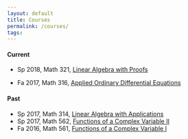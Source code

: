 ```yaml
---
layout: default
title: Courses
permalink: /courses/
tags: 
---
```


#### Current

- Sp 2018, Math 321, [Linear Algebra with Proofs](http://math.unm.edu/~maxim/math321/)

- Fa 2017, Math 316, [Applied Ordinary Differential Equations](http://math.unm.edu/~maxim/math316/)

#### Past

- Sp 2017, Math 314, [Linear Algebra with Applications](http://math.unm.edu/~maxim/math314/)
- Sp 2017, Math 562, [Functions of a Complex Variable II](http://math.unm.edu/~maxim/math562/)
- Fa 2016, Math 561, [Functions of a Complex Variable I](http://math.unm.edu/~maxim/math561/)
